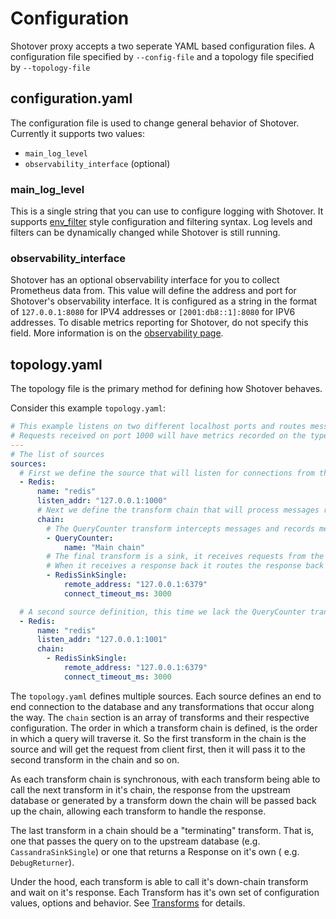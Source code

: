 # Configuration

Shotover proxy accepts a two seperate YAML based configuration files. A configuration file specified by `--config-file`
and a topology file specified by `--topology-file`

## configuration.yaml

The configuration file is used to change general behavior of Shotover. Currently it supports two values:

* `main_log_level`
* `observability_interface` (optional)

### main_log_level

This is a single string that you can use to configure logging with Shotover. It supports [env_filter](https://docs.rs/env_logger/0.7.1/env_logger/) style configuration and filtering syntax. Log levels and filters can be dynamically changed while Shotover is still running.

### observability_interface

Shotover has an optional observability interface for you to collect Prometheus data from. This value will define the address and port for Shotover's observability interface. It is configured as a string in the format of `127.0.0.1:8080` for IPV4 addresses or `[2001:db8::1]:8080` for IPV6 addresses. To disable metrics reporting for Shotover, do not specify this field. More information is on the [observability page](./observability.md).

## topology.yaml

The topology file is the primary method for defining how Shotover behaves.

Consider this example `topology.yaml`:

```yaml
# This example listens on two different localhost ports and routes messages to a single redis instance on localhost.
# Requests received on port 1000 will have metrics recorded on the types of messages sent, while port 1001 will not have those metrics.
---
# The list of sources
sources:
  # First we define the source that will listen for connections from the client and then communicate to the client once a connection is opened.
  - Redis:
      name: "redis"
      listen_addr: "127.0.0.1:1000"
      # Next we define the transform chain that will process messages received by this source
      chain:
        # The QueryCounter transform intercepts messages and records metrics on the types of messages that pass through.
        - QueryCounter:
            name: "Main chain"
        # The final transform is a sink, it receives requests from the previous transform and sends them to an actual DB instance.
        # When it receives a response back it routes the response back through every transform in the chain and finally back to the client.
        - RedisSinkSingle:
            remote_address: "127.0.0.1:6379"
            connect_timeout_ms: 3000

  # A second source definition, this time we lack the QueryCounter transform.
  - Redis:
      name: "redis"
      listen_addr: "127.0.0.1:1001"
      chain:
        - RedisSinkSingle:
            remote_address: "127.0.0.1:6379"
            connect_timeout_ms: 3000
```

The `topology.yaml` defines multiple sources.
Each source defines an end to end connection to the database and any transformations that occur along the way.
The `chain` section is an array of transforms and their respective configuration.
The order in which a transform chain is defined, is the order in which a query will traverse it.
So the first transform in the chain is the source and will get the request from client first, then it will pass it to the second transform in the chain and so on.

As each transform chain is synchronous, with each transform being able to call the next transform in it's chain, the response from the upstream database or generated by a transform down the chain will be passed back up the chain, allowing each transform to handle the response.

The last transform in a chain should be a "terminating" transform. That is, one that passes the query on to the upstream database (e.g. `CassandraSinkSingle`) or one that returns a Response on it's own ( e.g. `DebugReturner`).

Under the hood, each transform is able to call it's down-chain transform and wait on it's response. Each Transform has it's own set of configuration values, options and behavior. See [Transforms](../transforms.md) for details.
